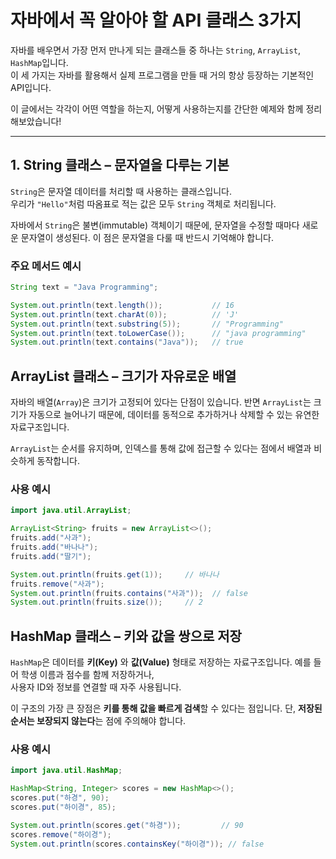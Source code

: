 # 자바에서 꼭 알아야 할 API 클래스 3가지

자바를 배우면서 가장 먼저 만나게 되는 클래스들 중 하나는 `String`, `ArrayList`, `HashMap`입니다. <br>
이 세 가지는 자바를 활용해서 실제 프로그램을 만들 때 거의 항상 등장하는 기본적인 API입니다.

이 글에서는 각각이 어떤 역할을 하는지, 어떻게 사용하는지를 간단한 예제와 함께 정리해보았습니다!

---

## 1. String 클래스 – 문자열을 다루는 기본

`String`은 문자열 데이터를 처리할 때 사용하는 클래스입니다.  
우리가 `"Hello"`처럼 따옴표로 적는 값은 모두 `String` 객체로 처리됩니다.

자바에서 `String`은 불변(immutable) 객체이기 때문에, 문자열을 수정할 때마다 새로운 문자열이 생성된다. 이 점은 문자열을 다룰 때 반드시 기억해야 합니다.

### 주요 메서드 예시
```java
String text = "Java Programming";

System.out.println(text.length());           // 16
System.out.println(text.charAt(0));          // 'J'
System.out.println(text.substring(5));       // "Programming"
System.out.println(text.toLowerCase());      // "java programming"
System.out.println(text.contains("Java"));   // true

```

## ArrayList 클래스 – 크기가 자유로운 배열

자바의 배열(`Array`)은 크기가 고정되어 있다는 단점이 있습니다.
반면 `ArrayList`는 크기가 자동으로 늘어나기 때문에, 데이터를 동적으로 추가하거나 삭제할 수 있는 유연한 자료구조입니다.

`ArrayList`는 순서를 유지하며, 인덱스를 통해 값에 접근할 수 있다는 점에서 배열과 비슷하게 동작합니다.

### 사용 예시
```java
import java.util.ArrayList;

ArrayList<String> fruits = new ArrayList<>();
fruits.add("사과");
fruits.add("바나나");
fruits.add("딸기");

System.out.println(fruits.get(1));     // 바나나
fruits.remove("사과");
System.out.println(fruits.contains("사과"));  // false
System.out.println(fruits.size());     // 2

```

## HashMap 클래스 – 키와 값을 쌍으로 저장

`HashMap`은 데이터를 **키(Key)** 와 **값(Value)** 형태로 저장하는 자료구조입니다.
예를 들어 학생 이름과 점수를 함께 저장하거나, <br> 사용자 ID와 정보를 연결할 때 자주 사용됩니다.

이 구조의 가장 큰 장점은 **키를 통해 값을 빠르게 검색**할 수 있다는 점입니다.
단, **저장된 순서는 보장되지 않는다**는 점에 주의해야 합니다.

### 사용 예시
```java
import java.util.HashMap;

HashMap<String, Integer> scores = new HashMap<>();
scores.put("하경", 90);
scores.put("하이경", 85);

System.out.println(scores.get("하경"));         // 90
scores.remove("하이경");
System.out.println(scores.containsKey("하이경")); // false

```


